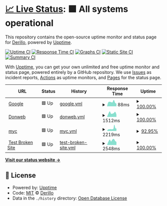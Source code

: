 # [📈 Live Status](https://Derillo.github.io/uptime): <!--live status--> **🟩 All systems operational**

This repository contains the open-source uptime monitor and status page for [Derillo](https://Derillo.github.io/uptime), powered by [Upptime](https://github.com/upptime/upptime).

[![Uptime CI](https://github.com/Derillo/uptime/workflows/Uptime%20CI/badge.svg)](https://github.com/Derillo/uptime/actions?query=workflow%3A%22Uptime+CI%22)
[![Response Time CI](https://github.com/Derillo/uptime/workflows/Response%20Time%20CI/badge.svg)](https://github.com/Derillo/uptime/actions?query=workflow%3A%22Response+Time+CI%22)
[![Graphs CI](https://github.com/Derillo/uptime/workflows/Graphs%20CI/badge.svg)](https://github.com/Derillo/uptime/actions?query=workflow%3A%22Graphs+CI%22)
[![Static Site CI](https://github.com/Derillo/uptime/workflows/Static%20Site%20CI/badge.svg)](https://github.com/Derillo/uptime/actions?query=workflow%3A%22Static+Site+CI%22)
[![Summary CI](https://github.com/Derillo/uptime/workflows/Summary%20CI/badge.svg)](https://github.com/Derillo/uptime/actions?query=workflow%3A%22Summary+CI%22)

With [Upptime](https://upptime.js.org), you can get your own unlimited and free uptime monitor and status page, powered entirely by a GitHub repository. We use [Issues](https://github.com/Derillo/uptime/issues) as incident reports, [Actions](https://github.com/Derillo/uptime/actions) as uptime monitors, and [Pages](https://Derillo.github.io/uptime) for the status page.

<!--start: status pages-->
<!-- This summary is generated by Upptime (https://github.com/upptime/upptime) -->
<!-- Do not edit this manually, your changes will be overwritten -->
<!-- prettier-ignore -->
| URL | Status | History | Response Time | Uptime |
| --- | ------ | ------- | ------------- | ------ |
| <img alt="" src="https://favicons.githubusercontent.com/www.google.com" height="13"> [Google](https://www.google.com) | 🟩 Up | [google.yml](https://github.com/Derillo/uptime/commits/HEAD/history/google.yml) | <details><summary><img alt="Response time graph" src="./graphs/google/response-time-week.png" height="20"> 88ms</summary><br><a href="https://Derillo.github.io/uptime/history/google"><img alt="Response time 87" src="https://img.shields.io/endpoint?url=https%3A%2F%2Fraw.githubusercontent.com%2FDerillo%2Fuptime%2FHEAD%2Fapi%2Fgoogle%2Fresponse-time.json"></a><br><a href="https://Derillo.github.io/uptime/history/google"><img alt="24-hour response time 62" src="https://img.shields.io/endpoint?url=https%3A%2F%2Fraw.githubusercontent.com%2FDerillo%2Fuptime%2FHEAD%2Fapi%2Fgoogle%2Fresponse-time-day.json"></a><br><a href="https://Derillo.github.io/uptime/history/google"><img alt="7-day response time 88" src="https://img.shields.io/endpoint?url=https%3A%2F%2Fraw.githubusercontent.com%2FDerillo%2Fuptime%2FHEAD%2Fapi%2Fgoogle%2Fresponse-time-week.json"></a><br><a href="https://Derillo.github.io/uptime/history/google"><img alt="30-day response time 87" src="https://img.shields.io/endpoint?url=https%3A%2F%2Fraw.githubusercontent.com%2FDerillo%2Fuptime%2FHEAD%2Fapi%2Fgoogle%2Fresponse-time-month.json"></a><br><a href="https://Derillo.github.io/uptime/history/google"><img alt="1-year response time 87" src="https://img.shields.io/endpoint?url=https%3A%2F%2Fraw.githubusercontent.com%2FDerillo%2Fuptime%2FHEAD%2Fapi%2Fgoogle%2Fresponse-time-year.json"></a></details> | <details><summary><a href="https://Derillo.github.io/uptime/history/google">100.00%</a></summary><a href="https://Derillo.github.io/uptime/history/google"><img alt="All-time uptime 100.00%" src="https://img.shields.io/endpoint?url=https%3A%2F%2Fraw.githubusercontent.com%2FDerillo%2Fuptime%2FHEAD%2Fapi%2Fgoogle%2Fuptime.json"></a><br><a href="https://Derillo.github.io/uptime/history/google"><img alt="24-hour uptime 100.00%" src="https://img.shields.io/endpoint?url=https%3A%2F%2Fraw.githubusercontent.com%2FDerillo%2Fuptime%2FHEAD%2Fapi%2Fgoogle%2Fuptime-day.json"></a><br><a href="https://Derillo.github.io/uptime/history/google"><img alt="7-day uptime 100.00%" src="https://img.shields.io/endpoint?url=https%3A%2F%2Fraw.githubusercontent.com%2FDerillo%2Fuptime%2FHEAD%2Fapi%2Fgoogle%2Fuptime-week.json"></a><br><a href="https://Derillo.github.io/uptime/history/google"><img alt="30-day uptime 100.00%" src="https://img.shields.io/endpoint?url=https%3A%2F%2Fraw.githubusercontent.com%2FDerillo%2Fuptime%2FHEAD%2Fapi%2Fgoogle%2Fuptime-month.json"></a><br><a href="https://Derillo.github.io/uptime/history/google"><img alt="1-year uptime 100.00%" src="https://img.shields.io/endpoint?url=https%3A%2F%2Fraw.githubusercontent.com%2FDerillo%2Fuptime%2FHEAD%2Fapi%2Fgoogle%2Fuptime-year.json"></a></details>
| <img alt="" src="https://favicons.githubusercontent.com/donweb.com" height="13"> [Donweb](https://donweb.com) | 🟩 Up | [donweb.yml](https://github.com/Derillo/uptime/commits/HEAD/history/donweb.yml) | <details><summary><img alt="Response time graph" src="./graphs/donweb/response-time-week.png" height="20"> 1512ms</summary><br><a href="https://Derillo.github.io/uptime/history/donweb"><img alt="Response time 1412" src="https://img.shields.io/endpoint?url=https%3A%2F%2Fraw.githubusercontent.com%2FDerillo%2Fuptime%2FHEAD%2Fapi%2Fdonweb%2Fresponse-time.json"></a><br><a href="https://Derillo.github.io/uptime/history/donweb"><img alt="24-hour response time 1507" src="https://img.shields.io/endpoint?url=https%3A%2F%2Fraw.githubusercontent.com%2FDerillo%2Fuptime%2FHEAD%2Fapi%2Fdonweb%2Fresponse-time-day.json"></a><br><a href="https://Derillo.github.io/uptime/history/donweb"><img alt="7-day response time 1512" src="https://img.shields.io/endpoint?url=https%3A%2F%2Fraw.githubusercontent.com%2FDerillo%2Fuptime%2FHEAD%2Fapi%2Fdonweb%2Fresponse-time-week.json"></a><br><a href="https://Derillo.github.io/uptime/history/donweb"><img alt="30-day response time 1412" src="https://img.shields.io/endpoint?url=https%3A%2F%2Fraw.githubusercontent.com%2FDerillo%2Fuptime%2FHEAD%2Fapi%2Fdonweb%2Fresponse-time-month.json"></a><br><a href="https://Derillo.github.io/uptime/history/donweb"><img alt="1-year response time 1412" src="https://img.shields.io/endpoint?url=https%3A%2F%2Fraw.githubusercontent.com%2FDerillo%2Fuptime%2FHEAD%2Fapi%2Fdonweb%2Fresponse-time-year.json"></a></details> | <details><summary><a href="https://Derillo.github.io/uptime/history/donweb">100.00%</a></summary><a href="https://Derillo.github.io/uptime/history/donweb"><img alt="All-time uptime 100.00%" src="https://img.shields.io/endpoint?url=https%3A%2F%2Fraw.githubusercontent.com%2FDerillo%2Fuptime%2FHEAD%2Fapi%2Fdonweb%2Fuptime.json"></a><br><a href="https://Derillo.github.io/uptime/history/donweb"><img alt="24-hour uptime 100.00%" src="https://img.shields.io/endpoint?url=https%3A%2F%2Fraw.githubusercontent.com%2FDerillo%2Fuptime%2FHEAD%2Fapi%2Fdonweb%2Fuptime-day.json"></a><br><a href="https://Derillo.github.io/uptime/history/donweb"><img alt="7-day uptime 100.00%" src="https://img.shields.io/endpoint?url=https%3A%2F%2Fraw.githubusercontent.com%2FDerillo%2Fuptime%2FHEAD%2Fapi%2Fdonweb%2Fuptime-week.json"></a><br><a href="https://Derillo.github.io/uptime/history/donweb"><img alt="30-day uptime 100.00%" src="https://img.shields.io/endpoint?url=https%3A%2F%2Fraw.githubusercontent.com%2FDerillo%2Fuptime%2FHEAD%2Fapi%2Fdonweb%2Fuptime-month.json"></a><br><a href="https://Derillo.github.io/uptime/history/donweb"><img alt="1-year uptime 100.00%" src="https://img.shields.io/endpoint?url=https%3A%2F%2Fraw.githubusercontent.com%2FDerillo%2Fuptime%2FHEAD%2Fapi%2Fdonweb%2Fuptime-year.json"></a></details>
| <img alt="" src="https://favicons.githubusercontent.com/mocoroacostantinis.com.ar" height="13"> [myc](https://mocoroacostantinis.com.ar) | 🟩 Up | [myc.yml](https://github.com/Derillo/uptime/commits/HEAD/history/myc.yml) | <details><summary><img alt="Response time graph" src="./graphs/myc/response-time-week.png" height="20"> 2219ms</summary><br><a href="https://Derillo.github.io/uptime/history/myc"><img alt="Response time 2018" src="https://img.shields.io/endpoint?url=https%3A%2F%2Fraw.githubusercontent.com%2FDerillo%2Fuptime%2FHEAD%2Fapi%2Fmyc%2Fresponse-time.json"></a><br><a href="https://Derillo.github.io/uptime/history/myc"><img alt="24-hour response time 1354" src="https://img.shields.io/endpoint?url=https%3A%2F%2Fraw.githubusercontent.com%2FDerillo%2Fuptime%2FHEAD%2Fapi%2Fmyc%2Fresponse-time-day.json"></a><br><a href="https://Derillo.github.io/uptime/history/myc"><img alt="7-day response time 2219" src="https://img.shields.io/endpoint?url=https%3A%2F%2Fraw.githubusercontent.com%2FDerillo%2Fuptime%2FHEAD%2Fapi%2Fmyc%2Fresponse-time-week.json"></a><br><a href="https://Derillo.github.io/uptime/history/myc"><img alt="30-day response time 2018" src="https://img.shields.io/endpoint?url=https%3A%2F%2Fraw.githubusercontent.com%2FDerillo%2Fuptime%2FHEAD%2Fapi%2Fmyc%2Fresponse-time-month.json"></a><br><a href="https://Derillo.github.io/uptime/history/myc"><img alt="1-year response time 2018" src="https://img.shields.io/endpoint?url=https%3A%2F%2Fraw.githubusercontent.com%2FDerillo%2Fuptime%2FHEAD%2Fapi%2Fmyc%2Fresponse-time-year.json"></a></details> | <details><summary><a href="https://Derillo.github.io/uptime/history/myc">92.95%</a></summary><a href="https://Derillo.github.io/uptime/history/myc"><img alt="All-time uptime 94.42%" src="https://img.shields.io/endpoint?url=https%3A%2F%2Fraw.githubusercontent.com%2FDerillo%2Fuptime%2FHEAD%2Fapi%2Fmyc%2Fuptime.json"></a><br><a href="https://Derillo.github.io/uptime/history/myc"><img alt="24-hour uptime 100.00%" src="https://img.shields.io/endpoint?url=https%3A%2F%2Fraw.githubusercontent.com%2FDerillo%2Fuptime%2FHEAD%2Fapi%2Fmyc%2Fuptime-day.json"></a><br><a href="https://Derillo.github.io/uptime/history/myc"><img alt="7-day uptime 92.95%" src="https://img.shields.io/endpoint?url=https%3A%2F%2Fraw.githubusercontent.com%2FDerillo%2Fuptime%2FHEAD%2Fapi%2Fmyc%2Fuptime-week.json"></a><br><a href="https://Derillo.github.io/uptime/history/myc"><img alt="30-day uptime 94.42%" src="https://img.shields.io/endpoint?url=https%3A%2F%2Fraw.githubusercontent.com%2FDerillo%2Fuptime%2FHEAD%2Fapi%2Fmyc%2Fuptime-month.json"></a><br><a href="https://Derillo.github.io/uptime/history/myc"><img alt="1-year uptime 94.42%" src="https://img.shields.io/endpoint?url=https%3A%2F%2Fraw.githubusercontent.com%2FDerillo%2Fuptime%2FHEAD%2Fapi%2Fmyc%2Fuptime-year.json"></a></details>
| <img alt="" src="https://favicons.githubusercontent.com/luzpreumayr.com" height="13"> [Test Broken Site](https://luzpreumayr.com/) | 🟩 Up | [test-broken-site.yml](https://github.com/Derillo/uptime/commits/HEAD/history/test-broken-site.yml) | <details><summary><img alt="Response time graph" src="./graphs/test-broken-site/response-time-week.png" height="20"> 2548ms</summary><br><a href="https://Derillo.github.io/uptime/history/test-broken-site"><img alt="Response time 2275" src="https://img.shields.io/endpoint?url=https%3A%2F%2Fraw.githubusercontent.com%2FDerillo%2Fuptime%2FHEAD%2Fapi%2Ftest-broken-site%2Fresponse-time.json"></a><br><a href="https://Derillo.github.io/uptime/history/test-broken-site"><img alt="24-hour response time 2769" src="https://img.shields.io/endpoint?url=https%3A%2F%2Fraw.githubusercontent.com%2FDerillo%2Fuptime%2FHEAD%2Fapi%2Ftest-broken-site%2Fresponse-time-day.json"></a><br><a href="https://Derillo.github.io/uptime/history/test-broken-site"><img alt="7-day response time 2548" src="https://img.shields.io/endpoint?url=https%3A%2F%2Fraw.githubusercontent.com%2FDerillo%2Fuptime%2FHEAD%2Fapi%2Ftest-broken-site%2Fresponse-time-week.json"></a><br><a href="https://Derillo.github.io/uptime/history/test-broken-site"><img alt="30-day response time 2275" src="https://img.shields.io/endpoint?url=https%3A%2F%2Fraw.githubusercontent.com%2FDerillo%2Fuptime%2FHEAD%2Fapi%2Ftest-broken-site%2Fresponse-time-month.json"></a><br><a href="https://Derillo.github.io/uptime/history/test-broken-site"><img alt="1-year response time 2275" src="https://img.shields.io/endpoint?url=https%3A%2F%2Fraw.githubusercontent.com%2FDerillo%2Fuptime%2FHEAD%2Fapi%2Ftest-broken-site%2Fresponse-time-year.json"></a></details> | <details><summary><a href="https://Derillo.github.io/uptime/history/test-broken-site">100.00%</a></summary><a href="https://Derillo.github.io/uptime/history/test-broken-site"><img alt="All-time uptime 100.00%" src="https://img.shields.io/endpoint?url=https%3A%2F%2Fraw.githubusercontent.com%2FDerillo%2Fuptime%2FHEAD%2Fapi%2Ftest-broken-site%2Fuptime.json"></a><br><a href="https://Derillo.github.io/uptime/history/test-broken-site"><img alt="24-hour uptime 100.00%" src="https://img.shields.io/endpoint?url=https%3A%2F%2Fraw.githubusercontent.com%2FDerillo%2Fuptime%2FHEAD%2Fapi%2Ftest-broken-site%2Fuptime-day.json"></a><br><a href="https://Derillo.github.io/uptime/history/test-broken-site"><img alt="7-day uptime 100.00%" src="https://img.shields.io/endpoint?url=https%3A%2F%2Fraw.githubusercontent.com%2FDerillo%2Fuptime%2FHEAD%2Fapi%2Ftest-broken-site%2Fuptime-week.json"></a><br><a href="https://Derillo.github.io/uptime/history/test-broken-site"><img alt="30-day uptime 100.00%" src="https://img.shields.io/endpoint?url=https%3A%2F%2Fraw.githubusercontent.com%2FDerillo%2Fuptime%2FHEAD%2Fapi%2Ftest-broken-site%2Fuptime-month.json"></a><br><a href="https://Derillo.github.io/uptime/history/test-broken-site"><img alt="1-year uptime 100.00%" src="https://img.shields.io/endpoint?url=https%3A%2F%2Fraw.githubusercontent.com%2FDerillo%2Fuptime%2FHEAD%2Fapi%2Ftest-broken-site%2Fuptime-year.json"></a></details>

<!--end: status pages-->

[**Visit our status website →**](https://Derillo.github.io/uptime)

## 📄 License

- Powered by: [Upptime](https://github.com/upptime/upptime)
- Code: [MIT](./LICENSE) © [Derillo](https://Derillo.github.io/uptime)
- Data in the `./history` directory: [Open Database License](https://opendatacommons.org/licenses/odbl/1-0/)
